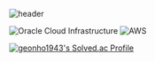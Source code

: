 ![header](https://capsule-render.vercel.app/api?type=venom&height=300&color=random&text=GeonHo%20Son&section=header&reversal=false&desc=Backend%20Developer&descSize=20&fontAlignY=50&fontAlign=50&descAlignY=65&animation=fadeIn&textBg=false)

![Oracle Cloud Infrastructure](https://img.shields.io/badge/OCI-F80000?style=flat-square&logo=Oracle&logoColor=white)
![AWS](https://img.shields.io/badge/AWS-232F3E?style=flat-square&logo=Amazon%20AWS&logoColor=white)

[![geonho1943's Solved.ac Profile](http://mazassumnida.wtf/api/v2/generate_badge?boj=geonho1943)](https://solved.ac/geonho1943/)
